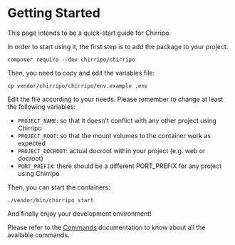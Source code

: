 # Getting Started

This page intends to be a quick-start guide for Chirripo.

In order to start using it, the first step is to add the package to your project:

```
composer require --dev chirripo/chirripo
```

Then, you need to copy and edit the variables file:

```
cp vendor/chirripo/chirripo/env.example .env
```

Edit the file according to your needs. Please remember to change at least the following variables:

- `PROJECT_NAME`: so that it doesn't conflict with any other project using Chirripo
- `PROJECT_ROOT`: so that the mount volumes to the container work as expected
- `PROJECT_DOCROOT`: actual docroot within your project (e.g. web or docroot)
- `PORT_PREFIX`: there should be a different PORT_PREFIX for any project using Chirripo

Then, you can start the containers:

```
./vendor/bin/chirripo start
```

And finally enjoy your development environment!


Please refer to the [Commands](commands/index) documentation to know about all the available commands.
